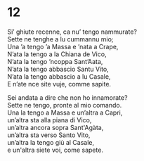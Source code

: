 # 12  
  
Si’ ghiute recenne, ca nu’ tengo nammurate?  
Sette ne tenghe a lu cummannu mio;  
Una ’a tengo ’a Massa e ’nata a Crape,  
N’ata la tengo a la Chiana de Vico,  
N’ata la tengo ’ncoppa Sant’Aata,  
N’ata la tengo abbascio Santu Vito,  
N’ata la tengo abbascio a lu Casale,  
E n’ate nce site vuje, comme sapite.

Sei andata a dire che non ho innamorate?  
Sette ne tengo, pronte al mio comando.  
Una la tengo a Massa e un’altra a Capri,  
un’altra sta alla piana di Vico,  
un’altra ancora sopra Sant'Agàta,  
un’altra sta verso Santo Vito,  
un’altra la tengo giù al Casale,  
e un'altra siete voi, come sapete.


